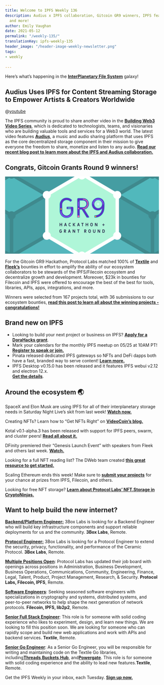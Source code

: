 ```yaml
---
title: Welcome to IPFS Weekly 136
description: Audius x IPFS collaboration, Gitcoin GR9 winners, IPFS featured on SNL,
  and more!
author: Emily Vaughan
date: 2021-05-12
permalink: "/weekly-135/"
translationKey: ipfs-weekly-135
header_image: "/header-image-weekly-newsletter.png"
tags:
- weekly

---
```

Here’s what’s happening in the [**InterPlanetary File System**](https://ipfs.io/) galaxy!

## Audius Uses IPFS for Content Streaming Storage to Empower Artists & Creators Worldwide

@[youtube](c50licHTOik)

The IPFS community is proud to share another video in the [**Building Web3 Video Series**](https://buildingweb3.com/), which is dedicated to technologists, teams, and visionaries who are building valuable tools and services for a Web3 world. The latest video features [**Audius**](https://audius.org/), a music and audio sharing platform that uses IPFS as the core decentralized storage component in their mission to give everyone the freedom to share, monetize and listen to any audio. [**Read our recent blog post to learn more about the IPFS and Audius collaboration.**](https://blog.ipfs.io/2021-05-05-audius-uses-ipfs-web3-video/)

## Congrats, Gitcoin Grants Round 9 winners!

![](../assets/gitcoin-gr9-recap.png)

For the Gitcoin GR9 Hackathon, Protocol Labs matched 100% of [**Textile**](https://blog.textile.io/funding-the-community/) and [**Fleek’s**](https://blog.fleek.co/posts/gitcoin-gr9-hackathon-fleek-winners) bounties in effort to amplify the ability of our ecosystem collaborators to be stewards of the IPFS/Filecoin ecosystem and decentralize growth and development. Moreover, $23k in bounties for Filecoin and IPFS were offered to encourage the best of the best for tools, libraries, APIs, apps, integrations, and more.

Winners were selected from 167 projects total, with 36 submissions to our ecosystem bounties, [**read this post to learn all about the winning projects - congratulations!**](https://blog.ipfs.io/2021-05-10-gitcoin-gr9-recap/)

## Brand new on IPFS

* Looking to build your next project or business on IPFS? [**Apply for a DoraHacks grant**](https://hackerlink.io/en/Grant/Filecoin/Round/1/buidl).
* Mark your calendars for the monthly IPFS meetup on 05/25 at 10AM PT! [**Register to speak or join.**](https://www.meetup.com/San-Francisco-IPFS/events/276123403/)
* Pinata released dedicated IPFS gateways so NFTs and DeFi dapps both have a fast, branded way to serve content! [**Learn more.**](https://medium.com/pinata/announcing-dedicated-ipfs-gateways-60f599949ce)
* IPFS Desktop v0.15.0 has been released and it features IPFS webui v2.12 and electron 12.x.   
  [**Get the details**](https://github.com/ipfs/ipfs-desktop/releases/tag/v0.15.0).

## Around the ecosystem 🌏

SpaceX and Elon Musk are using IPFS for all of their interplanetary storage needs in Saturday Night Live’s skit from last week! [**Watch now.**](https://youtu.be/FuaDWyCnJxs)

Creating NFTs? Learn how to “Get NFTs Right” on [**VideoCoin’s blog.**](https://medium.com/videocoin/how-to-get-nfts-right-architecture-and-roadmap-part-1-fcc7bd589391)

Kotal v0.1-alpha.3 has been released with support for IPFS peers, swarm, and cluster peers! [**Read all about it.**](https://t.co/2zGjtbKHuk?amp=1)

DFinity premiered their “Genesis Launch Event” with speakers from Fleek and others last week. [**Watch.**](https://www.youtube.com/watch?v=xiupEw4MfxY&t=2s)

Looking for a full NFT reading list? The DWeb team created [**this great resource to get started.**](https://docs.google.com/document/d/1425Y5mVr1Ky_FnpjKx5fMPyjipOEppeOJTdncFvrSuo/edit)

Scaling Ethereum ends this week! Make sure to [**submit your projects**](https://scaling.ethglobal.co/) for your chance at prizes from IPFS, Filecoin, and others.

Looking for free NFT storage? [**Learn about Protocol Labs’ NFT.Storage in CryptoNinjas.**](https://www.cryptoninjas.net/2021/04/29/built-on-filecoin-and-ipfs-nft-storage-offers-free-protection-for-nft-asset-data/)

## Want to help build the new internet?

[**Backend/Platform Engineer:**](https://jobs.lever.co/3box) 3Box Labs is looking for a Backend Engineer who will build key infrastructure components and support reliable deployments for us and the community. **3Box Labs**, Remote.

[**Protocol Engineer:**](https://jobs.lever.co/3box) 3Box Labs is looking for a Protocol Engineer to extend the security, privacy, functionality, and performance of the Ceramic Protocol. **3Box Labs**, Remote.

[**Multiple Positions Open**](https://jobs.lever.co/protocol): Protocol Labs has updated their job board with openings across positions in Administration, Business Development, Business Operations, Communications, Community, Engineering, Finance, Legal, Talent, Product, Project Management, Research, & Security. **Protocol Labs, Filecoin, IPFS**, Remote.

[**Software Engineers**](https://jobs.lever.co/protocol): Seeking seasoned software engineers with specializations in cryptography and systems, distributed systems, and peer-to-peer networks to help shape the next generation of network protocols. **Filecoin, IPFS, lib2p2**, Remote.

[**Senior Full Stack Engineer**](https://textile.breezy.hr/p/d59ca1308346-senior-full-stack-engineer): This role is for someone with solid coding experience who likes to experiment, design, and learn new things. We are looking to fill this position soon. We are looking for someone who can rapidly scope and build new web applications and work with APIs and backend services. **Textile**, Remote.

[**Senior Go Engineer**](https://textile.breezy.hr/p/421d4f71a227-senior-go-engineer): As a Senior Go Engineer, you will be responsible for writing and maintaining code on the Textile Go libraries, including[**Threads**](https://github.com/textileio/go-threads),[**Buckets**](https://github.com/textileio/go-buckets),[**Hub**](https://github.com/textileio/textile), and[**Powergate**](https://github.com/textileio/powergate). This role is for someone with solid coding experience and the ability to lead new features.**Textile**, Remote.

Get the IPFS Weekly in your inbox, each Tuesday. [**Sign up now.**](https://ipfs.us4.list-manage.com/subscribe?u=25473244c7d18b897f5a1ff6b&id=cad54b2230)